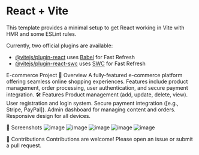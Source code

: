 # React + Vite

This template provides a minimal setup to get React working in Vite with HMR and some ESLint rules.

Currently, two official plugins are available:

- [@vitejs/plugin-react](https://github.com/vitejs/vite-plugin-react/blob/main/packages/plugin-react/README.md) uses [Babel](https://babeljs.io/) for Fast Refresh
- [@vitejs/plugin-react-swc](https://github.com/vitejs/vite-plugin-react-swc) uses [SWC](https://swc.rs/) for Fast Refresh

E-commerce Project
🌟 Overview
      A fully-featured e-commerce platform offering seamless online shopping experiences. Features include product management, order processing, user authentication, and secure payment integration.
🛠️ Features
    Product management (add, update, delete, view).
    User registration and login system.
    Secure payment integration ([e.g., Stripe, PayPal]).
    Admin dashboard for managing content and orders.
    Responsive design for all devices.

📸 Screenshots
![image](https://github.com/user-attachments/assets/2a37ac5f-64c5-4dd9-8a9e-089207e13abb)
![image](https://github.com/user-attachments/assets/d7048a47-8f5a-4b4b-b246-8221fac481c5)
![image](https://github.com/user-attachments/assets/9bf0aa9f-3c6c-43a2-ad73-d51d976c84f7)
![image](https://github.com/user-attachments/assets/8a602c8f-3e1f-428c-9490-99fb0a4cec24)
![image](https://github.com/user-attachments/assets/dfafe6e4-2d66-4638-a064-2f126aaa0c2c)


🤝 Contributions
Contributions are welcome! Please open an issue or submit a pull request.


